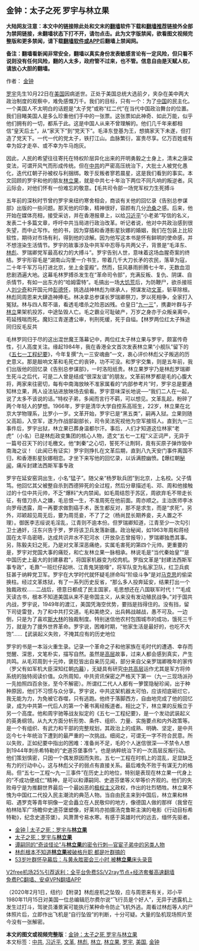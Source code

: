  <h2>金钟：太子之死 罗宇与林立果</h2> <p class="notice"><b>大陆网友注意：本文中的链接除此处和文末的<a href="https://github.com/bannedbook/fanqiang" >翻墙</a>软件下载和<a href="https://github.com/killgcd/justmysocks/blob/master/README.md">翻墙推荐</a>链接外全部为禁网链接，未翻墙状态下打不开，请勿点击。此为文字版禁闻，欲看图文视频完整版和更多禁闻，请下载<a href="https://github.com/bannedbook/fanqiang">翻墙软件或APP</a>后翻墙上禁闻网。</p><p>备注：翻墙看新闻非常安全，翻墙以真实身份发表敏感言论有一定风险，但只看不说则没有任何风险，翻的人太多，政府管不过来，也不管。信息自由是天赋人权，请放心大胆的翻墙。</b></p>  <div class="entry"> <p>作者： <a href="https://www.bannedbook.org/bnews/tag/%e9%87%91%e9%92%9f/" class="st_tag internal_tag" rel="tag" title="标签 金钟 下的日志">金钟</a></p> <p><a href="https://www.bannedbook.org/bnews/tag/%e7%bd%97%e5%ae%87/" class="st_tag internal_tag" rel="tag" title="标签 罗宇 下的日志">罗宇</a>先生10月22日在<a href="https://www.bannedbook.org/bnews/tag/%e7%be%8e%e5%9b%bd/" class="st_tag internal_tag" rel="tag" title="标签 美国 下的日志">美国</a>因病逝世。正处于美国总统大选前夕，夹杂在美中两大政治制度的观察中，难免感慨万千。我们的目标，只有一个：为了<span class='wp_keywordlink_affiliate'><a href="https://www.bannedbook.org/" title="中国" target="_blank">中国</a></span>的民主化。一个美国人不太明白的话题是“太子党”或称“红二代”在当代中国政治舞台的位置。我们目睹美国人是多么珍重他们手中的一张票。这张票如此神奇、如此万能，似乎他们拥有的一切，都系于此。这是中国人从来不曾理解的。他们几千年来都相信“皇天后土”，从“家天下”到“党天下”。毛泽东登基为王，想搞家天下未遂，但打造了党天下。一代一代的党太子，铁打江山。血脉繁衍，富贵尽享。亿万百姓或有幸为奴才走卒、或不幸为牛马炮灰。</p>  <p>因此，人民的希望往往寄托在特权阶层异化出来的开明勇毅之士身上，清末之康梁变法，可谓开风气而形成传统。但在<a href="https://www.bannedbook.org/bnews/tag/%e4%b8%ad%e5%85%b1/" class="st_tag internal_tag" rel="tag" title="标签 中共 下的日志">中共</a>的严密高压统治下，大批士人被党化愚化，迭代红朝子孙被权与利捆绑。敢于反叛者寥若晨星，这是我们看到的事实。本文回顾的罗宇和他的朋友<a href="https://www.bannedbook.org/bnews/tag/%E6%9E%97%E7%AB%8B%E6%9E%9C/" class="st_tag internal_tag" rel="tag" title="标签 林立果 下的日志">林立果</a>，就是中共七十年治下两位不同凡响的叛逆者。风云际会，对他们怀有一份难忘的敬意。【毛共司令部一场党军权力生死搏斗</p> <p>五年前的深秋时节曾约罗宇来纽约寒舍相会，商谈有关他的回忆录《告别总参谋部》出版的一些问题。那天他的印象，精神很好，容颜有几分<span class='wp_keywordlink'><a href="https://www.bannedbook.org/forum2/topic1578.html" title="晓剑《沧桑》" target="_blank">沧桑</a></span>之感。后来，他开始在媒体亮相，接受采访，并在香港报章上，以给<a href="https://www.bannedbook.org/bnews/tag/%e4%b9%a0%e8%bf%91%e5%b9%b3/" class="st_tag internal_tag" rel="tag" title="标签 习近平 下的日志">习近平</a>“小老弟”写信的名义，发表二十多篇文章，呼吁中共当局进行政治改革。听记者说，他对中共政治感到很失望，而中止写作。他的书，因为穿插和香港影星狄娜的婚姻，我们在包装上比较软性，期待对市场有利，得到他的谅解。因为他写这本书是怀有鲜明的使命感，并不想渲染生活情节。罗宇的故事涉及中共军中忍辱与共两父子，背景是“毛泽东、<a href="https://www.bannedbook.org/bnews/tag/%e6%9e%97%e5%bd%aa/" class="st_tag internal_tag" rel="tag" title="标签 林彪 下的日志">林彪</a>、罗瑞卿党军最高权力的大搏斗”。罗宇告别人世，意味着这场血腥奇案的终结。罗宇形容毛是“湖南山沟里一介书生，带着几千大刀长矛的农民，落草为寇，二十年千军万马打进北京，坐上金銮殿”。然而，狂风暴雨折腾七十年，无数血泪悲剧洒遍大地。这幕毛林罗搏杀发生在“革命司令部”，充满反叛、复仇、阴谋、自杀情节，有如一出东方的“哈姆雷特”。毛搞出一场<span class='wp_keywordlink'><a href="https://www.bannedbook.org/forum2/topic255.html" title="墓碑──中国六十年代大饥荒纪实" target="_blank">大饥荒</a></span>后，为防鞭尸，欲杀接班人<span class='wp_keywordlink'><a href="https://www.bannedbook.org/forum2/topic1158.html" title="《刘少奇传》" target="_blank">刘少奇</a></span>和开国元帅<span class='wp_keywordlink'><a href="https://www.bannedbook.org/forum2/topic960.html" title="彭德怀自述" target="_blank">彭德怀</a></span>，挑选战神林彪为继承人，预谋发动<a href="https://www.bannedbook.org/bnews/tag/%e6%96%87%e9%9d%a9/" class="st_tag internal_tag" rel="tag" title="标签 文革 下的日志">文革</a>，斩草除根。林彪同周恩来大肆造神捧毛。林决拿总参谋长罗瑞卿祭刀，罗以死相争，全家打入冤狱。林与四人帮不谐，看透毛嗜杀之险恶凶残。仓皇日“<span class='wp_keywordlink'><a href="https://www.bannedbook.org/forum2/topic1418.html" title="百问“九一三”" target="_blank">九一三</a></span>”，携妻叶群与子<a href="https://www.bannedbook.org/bnews/tag/%E6%9E%97%E7%AB%8B/" class="st_tag internal_tag" rel="tag" title="标签 林立 下的日志">林立</a>果架机投苏，中途坠毁人亡。毛之霸业可耻破产，万岁之身亦于众叛亲离中，苟延残喘而死。魔妇江青遂遭公审，判刑死缓，死于自缢。【林罗两位红太子殊途同归反毛反共</p>  <p>毛林罗同归于尽的这出混世魔王落幕记中，两位红太子林立果与罗宇，颇富传奇性，引人高度关注。缘起1984年，我在香港全文首次发表林立果“小舰队”留下的《<span class='wp_keywordlink'><a href="https://www.bannedbook.org/forum2/topic2275.html" title="五七一工程纪要" target="_blank">五七一工程纪要</a></span>》，今年复撰“九一三安魂曲”一文，衷心评价林彪父子叛逃的历史意义。那是敲响文革和毛死亡的丧钟，功不可没。和罗宇交集，则是五年前，我们出版他的回忆录《告别总参谋部》，一时洛阳纸贵。林立果罗宇乃是林彪罗瑞卿生死斗之后代，可是二人曾是结成“很深友谊”的朋友。文革前林罗都是毛的心腹大将，两家来往密切，每有中南海放映不准家属看的“内部参考片”时，罗宇总是要通知林立果，两人设法钻进放映场去偷看。罗宇意味深长地说──“我们二人在一起，说了太多不该说的话。”特权子弟，多闻而言行不羁，可以想见。文革乱起，粉碎了两个年轻人的梦想。1966年，罗宇是清华大学自控系高班生，22岁，林立果在北京大学物理系，比罗小一岁。文革开始，罗宇已是“黑五类”，嗣再入狱。立果则随父高蹈，入空军，遂为作战部副部长，司令吴法宪视他为空军接班人。直到九一三事件后，罗宇出狱，林立果已葬身温都尔汗。事后，人们才知道这位林家“老虎”（小名）已是林彪政变集团的核心人物，遗文“五七一工程”义正词严，无异于一篇号召天下的讨毛檄文。他“刺秦”之心切，誓死不让荆轲，竟有买原子弹炸毁中南海之议！（此闻已有证实）罗宇则挣扎在文革后期，直到八九天安门事件离国不归，和香港影星狄娜相恋。才坐下来写他的回忆录，以诉满腔幽愤。【爆红朝<span class='wp_keywordlink'><a href="https://www.bannedbook.org/forum8/" title="中国禁文秘闻" target="_blank">秘闻</a></span>，痛斥封建法西斯军事专政</p> <p>罗宇在延安窑洞出生，小名“猛子”。随父亲“杨罗耿兵团”到北京，上名校。父子情笃。他回忆其父被整自杀到西德猝死的全过程，然后分章描述毛、邓、周和他接触过的十位中共元帅，不乏“爆料”大内禁闻。如毛周结怨于苏区，周欲弃毛不带走长征，有借刀杀人之嫌，毛忌恨一生，不准周死在他前面。周亦顺之。主治医师李冰向罗母透露，周一再要求做割癌手术，医生都反对，那不是求生，而是“求死”。另外，邓颖超见周无后，要为周觅妾，不了了之（杨尚昆长期养妾，夫人置之不理）。御医李志绥说毛淫乱，江青则不逾本份。但罗瑞卿知道，江青至少一次勾引卫士通奸，汪东兴告于罗，罗将该卫兵发落新疆。政治秘闻，如1963年周和蒋经国在太平岛密晤，达成共识井水不犯河水（开放杂志曾报导），罗瑞卿独悉其事。另，陈毅夫妇之死，乃是对文革深恶痛绝，实属毛害死的第四个元帅。更重要的是，罗宇对党国大事的痛贬，和亡友林立果一脉相承。林说毛是“当代秦始皇”“是中国历史上最大的封建暴君”，将国家机器变为绞肉机。罗指文革是“封建法西斯军事专政”，毛靠“一班烂仔起哄、江青鬼哭狼嚎”，将军队变为私家卫队，红卫兵疯狂甚于纳粹党卫军。罗宇在大学时代就怀疑毛拼命叫“阶级斗争”是对<span class='wp_keywordlink'><a href="https://www.bannedbook.org/forum2/topic105.html" title="《马克思的成魔之路》" target="_blank">马克思</a></span>的偷梁换柱。经过文革炼狱，有了一系列历史反省，“那么多人投奔延安，结果打出一个独裁政权……二战后，德意日都成了民主国家，毛思想还在八国联军时代！”“毛成天读古书，根本不知道美国从来不是帝国主义，从来没有发动殖民战争。”对于国共内战，罗宇说，1949年的渡江，美国凭海空优势，要挡是挡得住的。没有挡，留下司徒雷登，为了和中共打交道。毛和美绝交，出兵韩战越战，愚不可及。一边倒，只是为了喜欢<span class='wp_keywordlink'><a href="https://www.bannedbook.org/forum2/topic1256.html" title="斯大林（上、中、下册）" target="_blank">斯大林</a></span>的独裁制度。特别迷信他农村包围城市的成功，饿死三千万，就是为了援外世界革命。罗宇说，困难时期，“他家生活是最好的，也吃不大饱”……【武装起义失败，不掩其应有的历史地位</p>  <p>罗宇的书是一本浴火重生录。记录一个革命之子和他家族在毛时代的遭遇、幸存而觉醒、深思，文笔朴实，描写自然。虽然是<span class='wp_keywordlink_affiliate'><a href="https://www.bannedbook.org/bnews/ccpdope/" title="中共高层内幕" target="_blank">高层</a></span>故事，过来人都会感到真实，产生共鸣。从毛邓周到十元帅，褒贬皆出自亲历见闻，部分来自父亲罗瑞卿晚年的家传（罗父有如军机大臣深知红朝<span class='wp_keywordlink_affiliate'><a href="https://www.bannedbook.org/bnews/ccpdope/" title="中共高层内幕" target="_blank">内幕</a></span>），无疑具有研究<span class='wp_keywordlink_affiliate'><a href="https://www.bannedbook.org/bnews/ccpdope/" title="中共高层" target="_blank">中共高层</a></span>运作尤其是军方将帅系统的独特阅读价值。众所周知，中共资讯保密之严格天下第一（九一三现场派孙一先拍照四百余张，至今不解密）。所谓红二代人人都有一箩筐隐秘珍闻，出于种种原因，他们不习惯与众分享。罗宇说，中共这架机器太可怕，应该彻底砸烂它，我无能为力，为免被它吞噬，只有逃跑。他终于落脚西方，自由地完成了他的回忆录，成为中共第一代后人的第一个著书离经叛道者。相比之下，林立果的反叛立于另一个高度。他和周宇驰等战友拟定的《五七一工程纪要》，是一个发动武装起义的英勇纲领。从九大方面分析形势、条件、组织、力量、实施要点和内外政策等。是一个有组织、有武力和干部的完整规划，其政治上的成熟、明确、坚定，是中共迄今七十年统治下遭到的最严重的一次挑战。细阅之，可谓无一字不符合民意。所以失败，正如纪要中指出的困难：准备尚不足，毛的个人迷信很深──不禁令人想到1944年刺杀希特勒的“史道芬堡事件”。也是纳粹统治下的一次高层反叛行动。他们策划慎密，只因一个偶发原因而失败。五七一工程在时机上的混乱，足显缺乏有力的行动中心，这与林彪父子的弱点有直接关系。最后难免不败于有谋无力的格局。但“五七一工程～九一三事件”在历史上的地位，特别是表现在林立果一代身上的“不成功便成仁”精神，是可以和谭嗣同、史道芬堡等义举等价齐观的。他们的失败毋宁是为推翻世界最后一个最凶恶的<span class='wp_keywordlink'><a href="https://www.bannedbook.org/forum2/topic223.html" title="极权主义与现代民主" target="_blank">极权主义</a></span>政权，作出的壮烈牺牲。林立果不愧为中国红二代投入民主潮流的典范人物。当自由民主来到中国后，林立果和林昭、遇罗克等青年铜像一定会矗立在人民敬仰的地方，像德国人做的那样（我曾在柏林陆军广场瞻仰史道芬堡塑像，好莱坞亦拍摄汤克鲁斯主演的电影《行动目标希特勒》，纪念史道芬堡）。风萧萧兮易水寒。有感于英雄时代的远去，缅怀先驱者。</p> <ul class='op-related-articles' title='相关阅读'> <li><a href='https://www.bannedbook.org/bnews/baitai/20201216/1448762.html' target='_blank'>金钟 | 太子之死：罗宇与<b>林立果</b></a></li> <li><a href='https://www.bannedbook.org/bnews/lishi/20201106/1426617.html' target='_blank'>太子之死：罗宇与<b>林立果</b></a></li> <li><a href='https://www.bannedbook.org/bnews/bannedvideo/20200914/1396376.html' target='_blank'>谭嗣同的“奇谈怪论”与<b>林立果</b>的密令行刺—官宦子弟中的另类人物</a></li> <li><a href='https://www.bannedbook.org/bnews/cnnews/20200908/1392835.html' target='_blank'>林彪根本不知道<b>林立果</b>被破格升职 都是叶群搞的</a></li> <li><a href='https://www.bannedbook.org/bnews/comments/20200313/1369076.html' target='_blank'>53岁叶群怀孕幕后：与黄永胜密会三小时 被<b>林立果</b>床头录音</a></li> </ul> <p class="texttj"> <a href="https://www.bannedbook.org/forum23/topic22702.html" target="_blank">V2free机场25%引荐返利：全平台免费SS/V2ray节点+经济套餐高速翻墙</a><br/> <a href="https://github.com/bannedbook/fanqiang/wiki/%E7%A6%81%E9%97%BB%E7%BD%91%E5%AE%89%E5%8D%93%E7%BF%BB%E5%A2%99%E6%96%B0%E9%97%BBAPP" target="_blank">免费PC翻墙、安卓VPN翻墙APP</a></p><p>（2020年2月1日，纽约）【附录】林彪座机之坠毁，应与周恩来有关，邓小平1980年11月15日对美国一位总编辑厄尔费尔说“飞行员是个好人”，无异于透露机上发生过打斗，驾驶员潘景寅可能执行某种命令防止飞机外逃。周看过林彪等人的尸体照片后，立即作出飞机是“自行坠毁”的判断，十分可疑。大量的坠机现场照片至今没有一张解密。</p> <a name='sharetosocial'></a>       <div><b>本文的图文或视频完整版</b>：<a href='https://www.bannedbook.org/bnews/comments/20201224/1453911.html'>金钟：太子之死 罗宇与林立果</a></div>  </div><!--END ENTRY--> <div class="postfooter"> <div>本文标签：<a href="https://www.bannedbook.org/bnews/tag/%e4%b8%ad%e5%85%b1/" rel="tag">中共</a>, <a href="https://www.bannedbook.org/bnews/tag/%e4%b9%a0%e8%bf%91%e5%b9%b3/" rel="tag">习近平</a>, <a href="https://www.bannedbook.org/bnews/tag/%e6%96%87%e9%9d%a9/" rel="tag">文革</a>, <a href="https://www.bannedbook.org/bnews/tag/%e6%9e%97%e5%bd%aa/" rel="tag">林彪</a>, <a href="https://www.bannedbook.org/bnews/tag/%E6%9E%97%E7%AB%8B/" rel="tag">林立</a>, <a href="https://www.bannedbook.org/bnews/tag/%E6%9E%97%E7%AB%8B%E6%9E%9C/" rel="tag">林立果</a>, <a href="https://www.bannedbook.org/bnews/tag/%e7%bd%97%e5%ae%87/" rel="tag">罗宇</a>, <a href="https://www.bannedbook.org/bnews/tag/%e7%be%8e%e5%9b%bd/" rel="tag">美国</a>, <a href="https://www.bannedbook.org/bnews/tag/%e9%87%91%e9%92%9f/" rel="tag">金钟</a></div>  </div><!--END POSTFOOTER--> 
